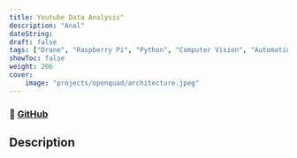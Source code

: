 ```yaml
---
title: Youtube Data Analysis"
description: "Anal"
dateString: 
draft: false
tags: ["Drone", "Raspberry Pi", "Python", "Computer Vision", "Automation"]
showToc: false
weight: 206
cover:
    image: "projects/openquad/architecture.jpeg"
--- 
```

### 🔗 [GitHub](https://github.com/yashcoder007/Youtube_Data_Analysis.git)

## Description

